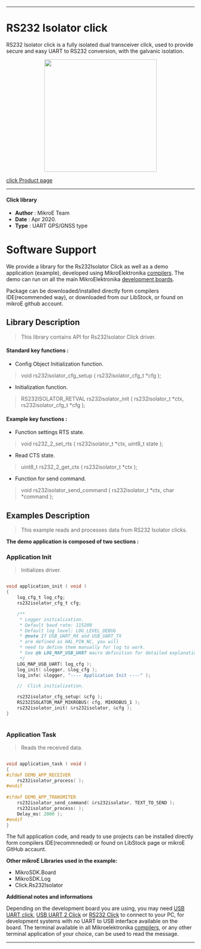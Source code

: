 
---
# RS232 Isolator click

RS232 Isolator click is a fully isolated dual transceiver click, used to provide secure and easy UART to RS232 conversion, with the galvanic isolation.

<p align="center">
  <img src="https://download.mikroe.com/images/click_for_ide/rs232isolator_click.png" height=300px>
</p>

[click Product page](https://www.mikroe.com/rs232-isolator-click)

---


#### Click library 

- **Author**        : MikroE Team
- **Date**          : Apr 2020.
- **Type**          : UART GPS/GNSS type


# Software Support

We provide a library for the Rs232Isolator Click 
as well as a demo application (example), developed using MikroElektronika 
[compilers](https://shop.mikroe.com/compilers). 
The demo can run on all the main MikroElektronika [development boards](https://shop.mikroe.com/development-boards).

Package can be downloaded/installed directly form compilers IDE(recommended way), or downloaded from our LibStock, or found on mikroE github account. 

## Library Description

> This library contains API for Rs232Isolator Click driver.

#### Standard key functions :

- Config Object Initialization function.
> void rs232isolator_cfg_setup ( rs232isolator_cfg_t *cfg ); 
 
- Initialization function.
> RS232ISOLATOR_RETVAL rs232isolator_init ( rs232isolator_t *ctx, rs232isolator_cfg_t *cfg );

#### Example key functions :

- Function settings RTS state.
> void rs232_2_set_rts ( rs232isolator_t *ctx, uint8_t state );
 
- Read CTS state.
> uint8_t rs232_2_get_cts ( rs232isolator_t *ctx );

- Function for send command.
> void rs232isolator_send_command ( rs232isolator_t *ctx, char *command );

## Examples Description

> This example reads and processes data from RS232 Isolator clicks.

**The demo application is composed of two sections :**

### Application Init 

> Initializes driver.

```c

void application_init ( void )
{
    log_cfg_t log_cfg;
    rs232isolator_cfg_t cfg;

    /** 
     * Logger initialization.
     * Default baud rate: 115200
     * Default log level: LOG_LEVEL_DEBUG
     * @note If USB_UART_RX and USB_UART_TX 
     * are defined as HAL_PIN_NC, you will 
     * need to define them manually for log to work. 
     * See @b LOG_MAP_USB_UART macro definition for detailed explanation.
     */
    LOG_MAP_USB_UART( log_cfg );
    log_init( &logger, &log_cfg );
    log_info( &logger, "---- Application Init ----" );

    //  Click initialization.

    rs232isolator_cfg_setup( &cfg );
    RS232ISOLATOR_MAP_MIKROBUS( cfg, MIKROBUS_1 );
    rs232isolator_init( &rs232isolator, &cfg );
}
  
```

### Application Task

> Reads the received data.

```c

void application_task ( void )
{
#ifdef DEMO_APP_RECEIVER
    rs232isolator_process( );
#endif
    
#ifdef DEMO_APP_TRANSMITER
    rs232isolator_send_command( &rs232isolator, TEXT_TO_SEND );
    rs232isolator_process( );
    Delay_ms( 2000 );
#endif    
} 

```

The full application code, and ready to use projects can be  installed directly form compilers IDE(recommneded) or found on LibStock page or mikroE GitHub accaunt.

**Other mikroE Libraries used in the example:** 

- MikroSDK.Board
- MikroSDK.Log
- Click.Rs232Isolator

**Additional notes and informations**

Depending on the development board you are using, you may need 
[USB UART click](https://shop.mikroe.com/usb-uart-click), 
[USB UART 2 Click](https://shop.mikroe.com/usb-uart-2-click) or 
[RS232 Click](https://shop.mikroe.com/rs232-click) to connect to your PC, for 
development systems with no UART to USB interface available on the board. The 
terminal available in all Mikroelektronika 
[compilers](https://shop.mikroe.com/compilers), or any other terminal application 
of your choice, can be used to read the message.



---
